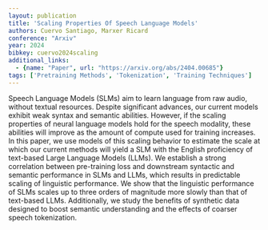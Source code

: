 ```yaml
---
layout: publication
title: 'Scaling Properties Of Speech Language Models'
authors: Cuervo Santiago, Marxer Ricard
conference: "Arxiv"
year: 2024
bibkey: cuervo2024scaling
additional_links:
  - {name: "Paper", url: "https://arxiv.org/abs/2404.00685"}
tags: ['Pretraining Methods', 'Tokenization', 'Training Techniques']
---
```

Speech Language Models (SLMs) aim to learn language from raw audio, without textual resources. Despite significant advances, our current models exhibit weak syntax and semantic abilities. However, if the scaling properties of neural language models hold for the speech modality, these abilities will improve as the amount of compute used for training increases. In this paper, we use models of this scaling behavior to estimate the scale at which our current methods will yield a SLM with the English proficiency of text-based Large Language Models (LLMs). We establish a strong correlation between pre-training loss and downstream syntactic and semantic performance in SLMs and LLMs, which results in predictable scaling of linguistic performance. We show that the linguistic performance of SLMs scales up to three orders of magnitude more slowly than that of text-based LLMs. Additionally, we study the benefits of synthetic data designed to boost semantic understanding and the effects of coarser speech tokenization.
